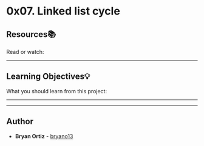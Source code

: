 # 0x07. Linked list cycle

## Resources:books:
Read or watch:

---
## Learning Objectives:bulb:
What you should learn from this project:

---
---

## Author
* **Bryan Ortiz** - [bryano13](https://github.com/bryano13)